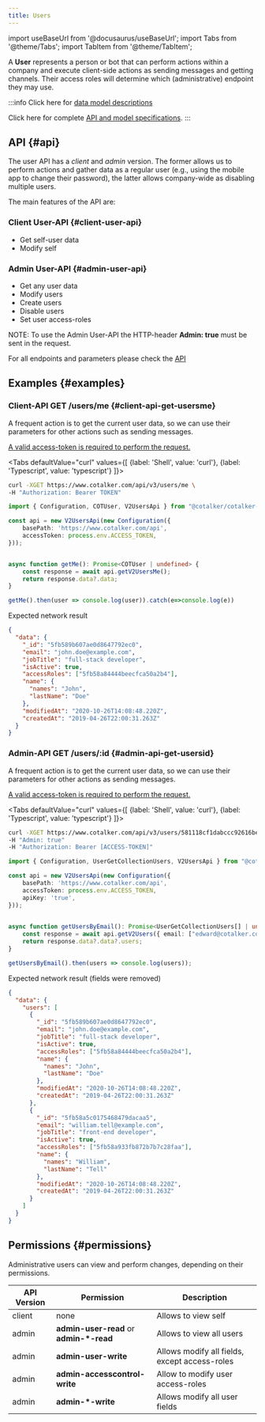 ```yaml
---
title: Users
---
```

import useBaseUrl from '@docusaurus/useBaseUrl'; 
import Tabs from '@theme/Tabs';
import TabItem from '@theme/TabItem';

A __User__ represents a person or bot that can perform actions within a company and execute client-side actions as sending messages and getting channels. Their access roles will determine which (administrative) endpoint they may use. 

:::info
Click here for [data model descriptions](/docs/documentation/models/users/model_users)

Click here for complete [API and model specifications](https://www.cotalker.com/swagger/core/?key=woubtjf4olr0t4zgutuwn6scbcm6hd3qh1cgl5obmohpbm3mfublnwcvv67lodgjvd3h86s9ppshtvmf95gepsqh6nizq9liu7f).
:::

## API {#api}

The user API has a _client_ and _admin_ version. The former allows us to perform actions and gather data as a regular user (e.g., using the mobile app to change their password), the latter allows company-wide as disabling multiple users.  

The main features of the API are:

### Client User-API {#client-user-api}
*  Get self-user data
*  Modify self

### Admin User-API {#admin-user-api}
*  Get any user data
*  Modify users 
*  Create users
*  Disable users
*  Set user access-roles

NOTE: To use the Admin User-API the HTTP-header __Admin: true__ must be sent in the request.

For all endpoints and parameters please check the [API](https://www.cotalker.com/swagger/core/?key=woubtjf4olr0t4zgutuwn6scbcm6hd3qh1cgl5obmohpbm3mfublnwcvv67lodgjvd3h86s9ppshtvmf95gepsqh6nizq9liu7f)

## Examples {#examples}

### Client-API GET /users/me {#client-api-get-usersme}
 
A frequent action is to get the current user data, so we can use their parameters for other actions such as sending messages. 

[A valid access-token is required to perform the request.](/docs/documentation/api/auth)

<Tabs defaultValue="curl" values={[ {label: 'Shell', value: 'curl'}, {label: 'Typescript', value: 'typescript'} ]}>
<TabItem value="curl">

```bash
curl -XGET https://www.cotalker.com/api/v3/users/me \
-H "Authorization: Bearer TOKEN" 
``` 

</TabItem>
<TabItem value="typescript" example="api_user.ts">

```typescript
import { Configuration, COTUser, V2UsersApi } from "@cotalker/cotalker-api";

const api = new V2UsersApi(new Configuration({
    basePath: 'https://www.cotalker.com/api',
    accessToken: process.env.ACCESS_TOKEN,
}));


async function getMe(): Promise<COTUser | undefined> {
    const response = await api.getV2UsersMe();
    return response.data?.data;
}

getMe().then(user => console.log(user)).catch(e=>console.log(e))

``` 

</TabItem>
</Tabs>

Expected network result 
<!-- response=api_user.json -->
```json
{
  "data": {
    "_id": "5fb589b607ae0d8647792ec0",
    "email": "john.doe@example.com",
    "jobTitle": "full-stack developer",
    "isActive": true,
    "accessRoles": ["5fb58a84444beecfca50a2b4"],
    "name": {
      "names": "John",
      "lastName": "Doe"
    },
    "modifiedAt": "2020-10-26T14:08:48.220Z",
    "createdAt": "2019-04-26T22:00:31.263Z"
  }
}
```
<!-- end-response -->






### Admin-API GET /users/:id {#admin-api-get-usersid}
 
A frequent action is to get the current user data, so we can use their parameters for other actions as sending messages. 

[A valid access-token is required to perform the request.](/docs/documentation/api/auth)

<Tabs defaultValue="curl" values={[ {label: 'Shell', value: 'curl'}, {label: 'Typescript', value: 'typescript'} ]}>
<TabItem value="curl">

```bash
curl -XGET https://www.cotalker.com/api/v3/users/581118cf1dabccc92616be4f \
-H "Admin: true"
-H "Authorization: Bearer [ACCESS-TOKEN]" 
``` 

</TabItem>
<TabItem value="typescript" example="api_user_admin.ts">

```typescript
import { Configuration, UserGetCollectionUsers, V2UsersApi } from "@cotalker/cotalker-api";

const api = new V2UsersApi(new Configuration({
    basePath: 'https://www.cotalker.com/api',
    accessToken: process.env.ACCESS_TOKEN,
    apiKey: 'true',
}));
    

async function getUsersByEmail(): Promise<UserGetCollectionUsers[] | undefined> {
    const response = await api.getV2Users({ email: ["edward@cotalker.com", "guillermo@cotalker.com"] });
    return response.data?.data?.users;
}

getUsersByEmail().then(users => console.log(users));


``` 

</TabItem>
</Tabs>

Expected network result (fields were removed) 
<!-- response=api_user_admin.json -->
```json
{
  "data": {
    "users": [
      {
        "_id": "5fb589b607ae0d8647792ec0",
        "email": "john.doe@example.com",
        "jobTitle": "full-stack developer",
        "isActive": true,
        "accessRoles": ["5fb58a84444beecfca50a2b4"],
        "name": {
          "names": "John",
          "lastName": "Doe"
        },
        "modifiedAt": "2020-10-26T14:08:48.220Z",
        "createdAt": "2019-04-26T22:00:31.263Z"
      },
      {
        "_id": "5fb58a5c0175468479dacaa5",
        "email": "william.tell@example.com",
        "jobTitle": "front-end developer",
        "isActive": true,
        "accessRoles": ["5fb58a933fb872b7b7c28faa"],
        "name": {
          "names": "William",
          "lastName": "Tell"
        },
        "modifiedAt": "2020-10-26T14:08:48.220Z",
        "createdAt": "2019-04-26T22:00:31.263Z"
      }
    ]
  }
}
```
<!-- end-response -->





## Permissions {#permissions}

Administrative users can view and perform changes, depending on their permissions.

| API Version | Permission | Description |
|-------------|------------|-------------|
| client   | none | Allows to view self | 
| admin    | __admin-user-read__ or __admin-*-read__ | Allows to view all users |
| admin    | __admin-user-write__ | Allows modify all fields, except access-roles |
| admin    | __admin-accesscontrol-write__ | Allow to modify user access-roles |
| admin    | __admin-*-write__ | Allows modify all user fields |
